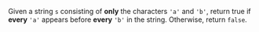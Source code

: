 Given a string `s` consisting of **only** the characters `'a'` and `'b'`, return true if **every** `'a'` appears before **every** `'b'` in the string. Otherwise, return `false`.